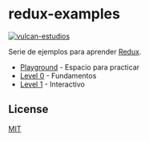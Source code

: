 # redux-examples

[![vulcan-estudios](https://img.shields.io/badge/vulcan_estudios-project-db8836.svg)](http://vulcanst.co)

Serie de ejemplos para aprender [Redux](http://redux.js.org).

- [Playground](./play) - Espacio para practicar
- [Level 0](./level0) - Fundamentos
- [Level 1](./level1) - Interactivo

## License

[MIT](./LICENSE)
